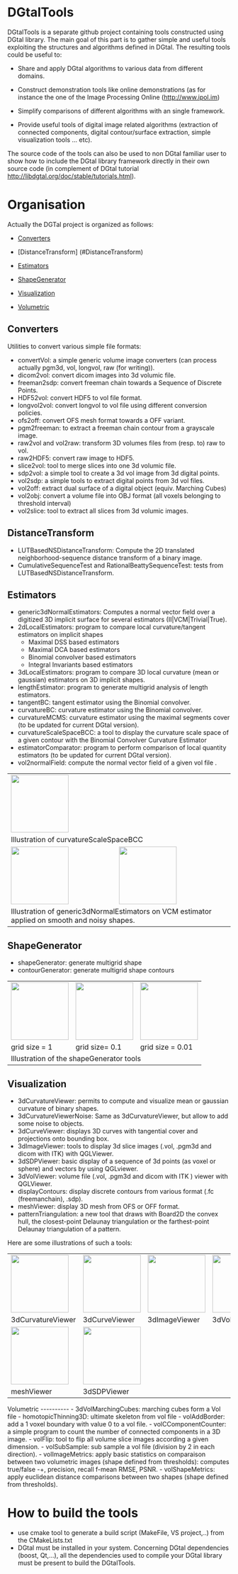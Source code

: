 DGtalTools
==========

DGtalTools is a separate github project containing tools constructed
using DGtal library. The main goal of this part is to gather simple
and useful tools exploiting the structures and algorithms defined in
DGtal. The resulting tools could be useful to:

- Share and apply DGtal algorithms to various data from different domains.

- Construct demonstration tools like online demonstrations (as for instance the one of the Image Processing Online (http://www.ipol.im)

- Simplify comparisons of different algorithms with an single framework.

- Provide useful tools of digital image related algorithms (extraction
  of connected components, digital contour/surface extraction, simple
  visualization tools ... etc).



The source code of the tools can also be used to non DGtal familiar
user to show how to include the DGtal library framework directly in their
own source code (in complement of DGtal tutorial http://libdgtal.org/doc/stable/tutorials.html).


Organisation
============

Actually the DGTal project is organized as follows:

 - [Converters](#converters)

 - [DistanceTransform] (#DistanceTransform)

 - [Estimators](#estimators)

 - [ShapeGenerator](#shapeGenerator)

 - [Visualization](#visualizatoin)

 - [Volumetric](#volumetric)


Converters
----------

Utilities to convert various simple file formats:

  - convertVol: a simple generic volume image converters (can process actually pgm3d, vol, longvol, raw (for writing)).
  - dicom2vol: convert dicom images into 3d volumic file.
  - freeman2sdp: convert freeman chain towards a Sequence of Discrete Points.
  - HDF52vol: convert HDF5 to vol file format. 
  - longvol2vol: convert longvol to vol file using different conversion policies.  
  - ofs2off: convert OFS mesh format towards a OFF variant.
  - pgm2freeman: to extract a freeman chain contour from a grayscale image.
  - raw2vol and vol2raw: transform 3D volumes files from (resp. to) raw to vol.
  - raw2HDF5: convert raw image to HDF5.
  - slice2vol: tool to merge slices into one 3d volumic file.
  - sdp2vol: a simple tool to create a 3d vol image from 3d digital points.
  - vol2sdp: a simple tools to extract digital points from 3d vol files.
  - vol2off: extract dual surface of a digital object (equiv. Marching Cubes)
  - vol2obj: convert a volume file into OBJ format (all voxels belonging to threshold interval)   
  - vol2slice: tool to extract all slices from 3d volumic images.
  
DistanceTransform
------------------

  - LUTBasedNSDistanceTransform: Compute the 2D translated neighborhood-sequence distance transform of a binary image.
  - CumulativeSequenceTest and RationalBeattySequenceTest: tests from LUTBasedNSDistanceTransform.



Estimators
----------
  - generic3dNormalEstimators: Computes a normal vector field over a digitized 3D implicit surface for several estimators (II|VCM|Trivial|True).
  - 2dLocalEstimators: program to compare local curvature/tangent estimators on implicit shapes
    - Maximal DSS based estimators
    - Maximal DCA based estimators
    - Binomial convolver based estimators
    - Integral Invariants based estimators
  - 3dLocalEstimators: program to compare  3D local curvature (mean or gaussian) estimators on 3D implicit shapes.
  - lengthEstimator: program to generate multigrid analysis of length estimators.
  - tangentBC: tangent estimator using the Binomial convolver.
  - curvatureBC: curvature estimator using the Binomial convolver.
  - curvatureMCMS: curvature estimator using the maximal segments cover  (to be updated for current DGtal version).
  - curvatureScaleSpaceBCC: a tool to display the curvature scale space of a given contour with the Binomial Convolver Curvature Estimator
  - estimatorComparator: program to perform comparison of local quantity estimators (to be updated for current DGtal version).
  - vol2normalField: compute the normal vector field of a given vol file .
<table>
<tr>
<td colspan="2"><img height=130 src="https://cloud.githubusercontent.com/assets/772865/2646108/f515b0a2-bf39-11e3-96f8-c7606173f43b.png"></td>
</tr>
<tr>
<td colspan="2">Illustration of curvatureScaleSpaceBCC </td>
</tr>
<tr>
<td ><img height=130 src="https://cloud.githubusercontent.com/assets/772865/3311642/03f29044-f6c7-11e3-8981-120369b3e8bd.png"> </td>
<td ><img height=130 src="https://cloud.githubusercontent.com/assets/793707/2996392/d3ee9e58-dced-11e3-98a0-72233927aaf6.jpg"> </td>
</tr>
<tr>
<td colspan="2"> Illustration of generic3dNormalEstimators on VCM estimator applied on smooth and noisy shapes.<td>
</tr>

</table>

ShapeGenerator
--------------
  - shapeGenerator: generate multigrid shape
  - contourGenerator: generate multigrid shape contours
 <center>
<table>
<tr>
<td><img height=130 src="https://f.cloud.github.com/assets/772865/684690/eff46c16-da02-11e2-861e-ddc366b247e8.png"></td>
<td><img height=130 src="https://f.cloud.github.com/assets/772865/684694/39a9cc2a-da03-11e2-9f49-3aff0e886c35.png"></td>
<td><img height=130 src="https://f.cloud.github.com/assets/772865/684695/42b657ca-da03-11e2-985e-e468084b5c01.png"></td>
</tr>
<tr>
<td> grid size = 1</td> <td> grid size= 0.1</td> <td> grid size = 0.01</td>
</tr>
<tr>
<td colspan=3 > Illustration of the shapeGenerator tools </td>
</tr>
</table>
</center>

Visualization
-------------
  - 3dCurvatureViewer: permits to compute and visualize mean or gaussian curvature of binary shapes.
  - 3dCurvatureViewerNoise: Same as 3dCurvatureViewer, but allow to add some noise to objects.
  - 3dCurveViewer: displays 3D curves with tangential cover and projections onto bounding box.
  - 3dImageViewer: tools to display 3d slice images (.vol, .pgm3d and  dicom with ITK) with QGLViewer.
  - 3dSDPViewer: basic display of a sequence of 3d points (as voxel or sphere) and vectors by using QGLviewer.
  - 3dVolViewer: volume file (.vol, .pgm3d and dicom with ITK ) viewer with QGLViewer.
  - displayContours: display discrete contours from various format (.fc (freemanchain), .sdp).
  - meshViewer: display 3D mesh from OFS or OFF format.
  - patternTriangulation: a new tool that draws with Board2D the convex hull, the closest-point Delaunay triangulation or the farthest-point Delaunay triangulation of a pattern.


Here are some illustrations of such a tools:
<center>
<table>
<tr>
<td><img height=130 src="https://f.cloud.github.com/assets/772865/684607/450c064e-da00-11e2-8830-76eb90a5efd7.png"></td>
<td><img height=130 src="https://f.cloud.github.com/assets/772865/685853/d96a5252-da44-11e2-9872-7f0160be8f5d.png"></td>
<td><img height=130 src="https://f.cloud.github.com/assets/772865/684569/59a2f6fa-d9fe-11e2-84ba-a48842f4aafb.png" ></td>
<td><img height=130 src="https://f.cloud.github.com/assets/772865/684590/778bea9a-d9ff-11e2-8e04-6e3e8a39ae3c.png"></td>
<td><img height=130 src="https://f.cloud.github.com/assets/772865/684598/c3adcf4c-d9ff-11e2-8c3f-e67c8abd0c76.png"></td>
</tr>
<tr>
<td>3dCurvatureViewer</td>
<td>3dCurveViewer </td>
<td>3dImageViewer</td>
<td>3dVolViewer</td>
<td>displayContours</td>
</tr>
<tr>
<td><img height=130 src="https://f.cloud.github.com/assets/772865/684622/d698405a-da00-11e2-8aa0-19212a58ce23.png"></td>
<td><img height=130 src="https://cloud.githubusercontent.com/assets/772865/2720141/6c42a0e0-c56b-11e3-8328-a6d88242f21e.png"> </td>
</tr>
<tr>
<td>meshViewer</td>
<td>3dSDPViewer</td>

</tr>



</table>
</center>
Volumetric
----------
  - 3dVolMarchingCubes: marching cubes form a Vol file
  - homotopicThinning3D: ultimate skeleton from vol file
  - volAddBorder: add a 1 voxel boundary with value 0 to a vol file.
  - volCComponentCounter: a simple program to count the number of connected components in a 3D image.
  - volFlip: tool to flip all volume slice images according a given dimension.
  - volSubSample: sub sample a vol file (division by 2 in each direction).
  - volImageMetrics: apply basic statistics on comparaison between two volumetric images (shape defined from thresholds): computes true/false -+, precision, recall f-mean RMSE, PSNR.
  - volShapeMetrics: apply euclidean distance comparisons between two shapes  (shape defined from thresholds).



How to build the tools
======================
  - use cmake tool to generate a build script (MakeFile, VS project,..) from the CMakeLists.txt
  - DGtal must be installed in your system. Concerning DGtal dependencies (boost, Qt,...), all the dependencies used to compile your DGtal library must be present to build the DGtalTools.
  
  
